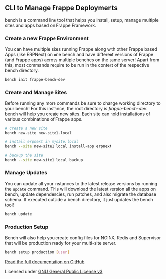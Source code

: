 <section class='top-section'>
	<h1>CLI to Manage Frappe Deployments</h1>
	<p class='lead'>
		bench is a command line tool that helps you install, setup, manage multiple sites and apps based on Frappe Framework.
	</p>
</section>

### Create a new Frappe Environment

You can have multiple sites running Frappe along with other Frappe based Apps (like ERPNext) on one bench and have different versions of Frappe (and Frappe apps) across multiple benches on the same server! Apart from this, most commands require to be run in the context of the respective bench directory.

```sh
bench init frappe-bench-dev
```

### Create and Manage Sites

Before running any more commands be sure to change working directory to your bench! For this instance, the root directory is _frappe-bench-dev_. bench will help you create new sites. Each site can hold installations of various combinations of Frappe apps.

```sh
# create a new site
bench new-site new-site1.local

# install erpnext in mysite.local
bench --site new-site1.local install-app erpnext

# backup the site
bench --site new-site1.local backup
```

### Manage Updates

You can update all your instances to the latest release versions by running the `update` command. This will download the latest version all the apps on bench, update dependencies, run patches, and also migrate the database schema. If executed outside a bench directory, it just updates the bench tool!

```sh
bench update
```

### Production Setup

Bench will also help you create config files for NGINX, Redis and Supervisor that will be production ready for your multi-site server.

```sh
bench setup production [user]
```

<section class='section-padding text-center'>
	<a href='https://github.com/frappe/bench#bench' class='btn btn-dark' target='_blank'>
		Read the full documentation on GitHub
	</a>
	<p class='text-muted mt-3'>Licensed under
		<a href='https://github.com/frappe/bench/blob/master/LICENSE.md' target='_blank'>
		GNU General Public License v3
		</a>
	</p>
</section>
